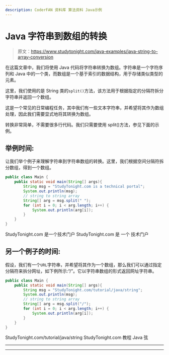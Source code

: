 ```yaml
---
description: CoderFAN 资料库 算法资料 Java示例
---
```


# Java 字符串到数组的转换

> 原文：<https://www.studytonight.com/java-examples/java-string-to-array-conversion>

在这篇文章中，我们将使用 Java 代码将字符串转换为数组。字符串是一个字符序列和 Java 中的一个类，而数组是一个基于索引的数据结构，用于存储类似类型的元素。

这里，我们使用的是 String 类的`split()`方法，该方法用于根据指定的分隔符拆分字符串并返回一个数组。

这是一个常见的日常编程任务，其中我们有一些文本字符串，并希望将其作为数组处理，因此我们需要显式地将其转换为数组。

转换非常简单，不需要很多行代码。我们只需要使用 split()方法，参见下面的示例。

## 举例时间:

让我们举个例子来理解字符串到字符串数组的转换。这里，我们根据空间分隔符拆分数组，得到一个数组。

```java
public class Main {
	public static void main(String[] args){
		String msg = "StudyTonight.com is a technical portal";
		System.out.println(msg);
		// string to string array
		String[] arg = msg.split(" ");
		for (int i = 0; i < arg.length; i++) {
			System.out.println(arg[i]);
		}
	}
}
```

StudyTonight.com 是一个技术门户
StudyTonight.com
是
一个
技术门户

## 另一个例子的时间:

假设，我们有一个`URL`字符串，并希望将其作为一个数组，那么我们可以通过指定分隔符来拆分网址，如下例所示:“/”。它以字符串数组的形式返回网址字符串。

```java
public class Main {
	public static void main(String[] args){
		String msg = "StudyTonight.com/tutorial/java/string";
		System.out.println(msg);
		// string to string array
		String[] arg = msg.split("/");
		for (int i = 0; i < arg.length; i++) {
			System.out.println(arg[i]);
		}
	}
}
```

StudyTonight.com/tutorial/java/string
StudyTonight.com
教程
Java
弦

* * *

* * *